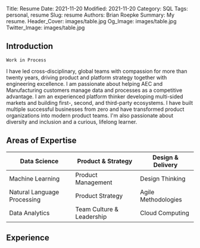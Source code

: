 Title: Resume
Date: 2021-11-20
Modified: 2021-11-20
Category: SQL
Tags: personal, resume
Slug: resume
Authors: Brian Roepke
Summary: My resume.
Header_Cover: images/table.jpg
Og_Image: images/table.jpg
Twitter_Image: images/table.jpg

## Introduction

`Work in Process`

I have led cross-disciplinary, global teams with compassion for more than twenty years, driving product and platform strategy together with engineering excellence. I am passionate about helping AEC and Manufacturing customers manage data and processes as a competitive advantage. I am an experienced platform thinker developing multi-sided markets and building first-, second, and third-party ecosystems. I have built multiple successful businesses from zero and have transformed product organizations into modern product teams. I'm also passionate about diversity and inclusion and a curious, lifelong learner.

## Areas of Expertise

| Data Science | Product & Strategy | Design & Delivery |
| --- | --- | --- |
| Machine Learning | Product Management | Design Thinking |
| Natural Language Processing | Product Strategy | Agile Methodologies |
| Data Analytics | Team Culture & Leadership | Cloud Computing |

## Experience